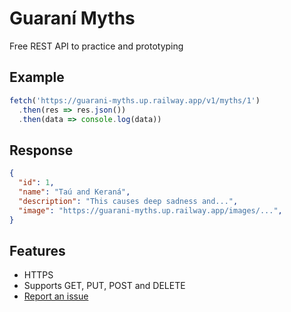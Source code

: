 # Guaraní Myths
Free REST API to practice and prototyping

## Example
```js
fetch('https://guarani-myths.up.railway.app/v1/myths/1')
  .then(res => res.json())
  .then(data => console.log(data))
```

## Response
```json
{
  "id": 1,
  "name": "Taú and Keraná",
  "description": "This causes deep sadness and...",
  "image": "https://guarani-myths.up.railway.app/images/...",
}
```

## Features
- HTTPS
- Supports GET, PUT, POST and DELETE
- [Report an issue](https://github.com/emrocode/guarani-myths-api/issues)
